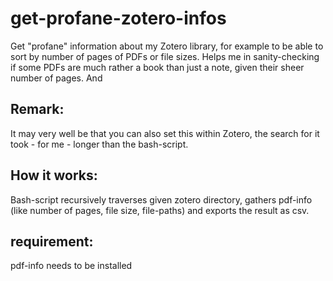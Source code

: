 # get-profane-zotero-infos
Get "profane" information about my Zotero library, for example to be able to sort by number of pages of PDFs or file sizes.
Helps me in sanity-checking if some PDFs are much rather a book than just a note, given their sheer number of pages. And 

## Remark:
It may very well be that you can also set this within Zotero, the search for it took - for me - longer than the bash-script. 

## How it works:
Bash-script recursively traverses given zotero directory, gathers pdf-info (like number of pages, file size, file-paths) and exports the result as csv.

## requirement:
pdf-info needs to be installed

